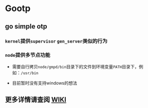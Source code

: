 # Gootp

## go simple otp

### `kernel`提供`supervisor` `gen_server`类似的行为

### `node`提供多节点功能

- 需要自行拷贝`node/gmpd/bin`目录下的文件到环境变量`PATH`目录下，例如：`/usr/bin`

- 目前暂时没有支持windows的想法

## 更多详情请查阅 [WIKI](wiki)
